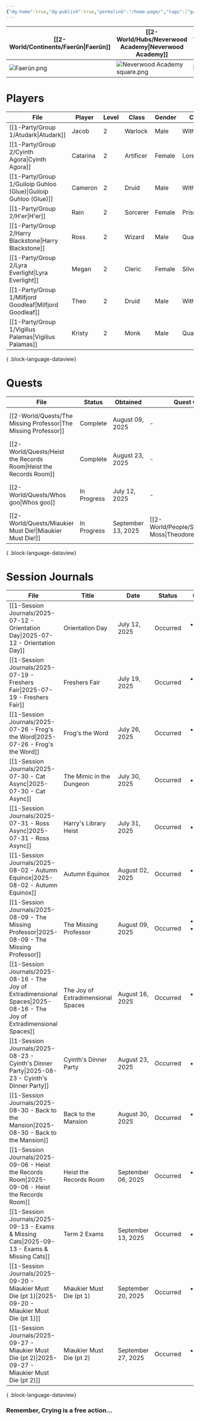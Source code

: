 ```yaml
---
{"dg-home":true,"dg-publish":true,"permalink":"/home-page/","tags":["gardenEntry"],"dgPassFrontmatter":true,"updated":"2025-10-04T13:15:42.000+01:00"}
---
```



| **[[2-World/Continents/Faerûn\|Faerûn]]**  | **[[2-World/Hubs/Neverwood Academy\|Neverwood Academy]]**         | **[[2-World/Groups/Academic Cohorts/Cohort of 1508\|Cohort of 1508]]** | **[[1-Party/Group 1/Group 1\|Group 1]]**  | **[[1-Party/Group 2/Group 2\|Group 2]]**  | [Virtual Table Top](https://neverwood-academy.eu.forge-vtt.com/join) |
| --------------- | --------------------------------- | ---------------------- | ---------------- | ---------------- | -------------------------------------------------------------------- |
| ![Faerûn.png](/img/user/z_Assets/Maps/Faer%C3%BBn.png) | ![Neverwood Academy square.png](/img/user/z_Assets/Neverwood%20Academy%20square.png) | ![class of 1508.png](/img/user/z_Assets/classLogos/class%20of%201508.png) | ![Group 1.png](/img/user/z_Assets/character_art/Players/Group%201.png) | ![group 2.png](/img/user/z_Assets/character_art/Players/Group%202.png) | ![Pasted image 20250929163117.png](/img/user/z_Assets/Pasted%20image%2020250929163117.png)                                 |

# Players
| File                                                                | Player   | Level | Class     | Gender | College     |
| ------------------------------------------------------------------- | -------- | ----- | --------- | ------ | ----------- |
| [[1-Party/Group 1/Atudark\|Atudark]]                             | Jacob    | 2     | Warlock   | Male   | Witherbloom |
| [[1-Party/Group 2/Cyinth Agora\|Cyinth Agora]]                   | Catarina | 2     | Artificer | Female | Lorehold    |
| [[1-Party/Group 1/Guiloip Guhloo (Glue)\|Guiloip Guhloo (Glue)]] | Cameron  | 2     | Druid     | Male   | Witherbloom |
| [[1-Party/Group 2/H'er\|H'er]]                                   | Rain     | 2     | Sorcerer  | Female | Prismari    |
| [[1-Party/Group 2/Harry Blackstone\|Harry Blackstone]]           | Ross     | 2     | Wizard    | Male   | Quandrix    |
| [[1-Party/Group 2/Lyra Everlight\|Lyra Everlight]]               | Megan    | 2     | Cleric    | Female | Silverquill |
| [[1-Party/Group 1/Milfjord Goodleaf\|Milfjord Goodleaf]]         | Theo     | 2     | Druid     | Male   | Witherbloom |
| [[1-Party/Group 1/Vigilius Palamas\|Vigilius Palamas]]           | Kristy   | 2     | Monk      | Male   | Quandrix    |

{ .block-language-dataview}

# Quests
| File                                                                 | Status      | Obtained           | Quest Giver                                              | Location                                                 |
| -------------------------------------------------------------------- | ----------- | ------------------ | -------------------------------------------------------- | -------------------------------------------------------- |
| [[2-World/Quests/The Missing Professor\|The Missing Professor]]   | Complete    | August 09, 2025    | \-                                                       | [[2-World/Hubs/Neverwood Academy\|Neverwood Academy]] |
| [[2-World/Quests/Heist the Records Room\|Heist the Records Room]] | Complete    | August 23, 2025    | \-                                                       | [[2-World/Hubs/Neverwood Academy\|Neverwood Academy]] |
| [[2-World/Quests/Whos goo\|Whos goo]]                             | In Progress | July 12, 2025      | \-                                                       | [[2-World/Hubs/Neverwood Academy\|Neverwood Academy]] |
| [[2-World/Quests/Miaukier Must Die!\|Miaukier Must Die!]]         | In Progress | September 13, 2025 | [[2-World/People/Staff/Theodore Moss\|Theodore Moss]] | [[2-World/Hubs/Neverwood Academy\|Neverwood Academy]] |

{ .block-language-dataview}

# Session Journals
| File                                                                                                                       | Title                              | Date               | Status   | Category                                   | Players |
| -------------------------------------------------------------------------------------------------------------------------- | ---------------------------------- | ------------------ | -------- | ------------------------------------------ | ------- |
| [[1-Session Journals/2025-07-12 - Orientation Day\|2025-07-12 - Orientation Day]]                                       | Orientation Day                    | July 12, 2025      | Occurred | <ul><li>Main Story</li></ul>               | 8       |
| [[1-Session Journals/2025-07-19 - Freshers Fair\|2025-07-19 - Freshers Fair]]                                           | Freshers Fair                      | July 19, 2025      | Occurred | <ul><li>Academy Event</li></ul>            | 7       |
| [[1-Session Journals/2025-07-26 - Frog's the Word\|2025-07-26 - Frog's the Word]]                                       | Frog's the Word                    | July 26, 2025      | Occurred | <ul><li>Main Story</li></ul>               | 6       |
| [[1-Session Journals/2025-07-30 - Cat Async\|2025-07-30 - Cat Async]]                                                   | The Mimic in the Dungeon           | July 30, 2025      | Occurred | <ul><li>Async</li></ul>                    | 1       |
| [[1-Session Journals/2025-07-31 - Ross Async\|2025-07-31 - Ross Async]]                                                 | Harry's Library Heist              | July 31, 2025      | Occurred | <ul><li>Async</li></ul>                    | 1       |
| [[1-Session Journals/2025-08-02 - Autumn Equinox\|2025-08-02 - Autumn Equinox]]                                         | Autumn Equinox                     | August 02, 2025    | Occurred | <ul><li>Academy Event</li></ul>            | 6       |
| [[1-Session Journals/2025-08-09 - The Missing Professor\|2025-08-09 - The Missing Professor]]                           | The Missing Professor              | August 09, 2025    | Occurred | <ul><li>Exams</li><li>Side Quest</li></ul> | 6       |
| [[1-Session Journals/2025-08-16 - The Joy of Extradimensional Spaces\|2025-08-16 - The Joy of Extradimensional Spaces]] | The Joy of Extradimensional Spaces | August 16, 2025    | Occurred | <ul><li>Side Quest</li></ul>               | 6       |
| [[1-Session Journals/2025-08-23 - Cyinth's Dinner Party\|2025-08-23 - Cyinth's Dinner Party]]                           | Cyinth's Dinner Party              | August 23, 2025    | Occurred | <ul><li>Downtime</li></ul>                 | 6       |
| [[1-Session Journals/2025-08-30 - Back to the Mansion\|2025-08-30 - Back to the Mansion]]                               | Back to the Mansion                | August 30, 2025    | Occurred | <ul><li>Side Quest</li></ul>               | 7       |
| [[1-Session Journals/2025-09-06 - Heist the Records Room\|2025-09-06 - Heist the Records Room]]                         | Heist the Records Room             | September 06, 2025 | Occurred | <ul><li>Main Story</li></ul>               | 7       |
| [[1-Session Journals/2025-09-13 - Exams & Missing Cats\|2025-09-13 - Exams & Missing Cats]]                             | Term 2 Exams                       | September 13, 2025 | Occurred | <ul><li>Exams</li></ul>                    | 7       |
| [[1-Session Journals/2025-09-20 - Miaukier Must Die (pt 1)\|2025-09-20 - Miaukier Must Die (pt 1)]]                     | Miaukier Must Die (pt 1)           | September 20, 2025 | Occurred | <ul><li>Side Quest</li></ul>               | 5       |
| [[1-Session Journals/2025-09-27 - Miaukier Must Die (pt 2)\|2025-09-27 - Miaukier Must Die (pt 2)]]                     | Miaukier Must Die (pt 2)           | September 27, 2025 | Occurred | <ul><li>Side Quest</li></ul>               | 8       |

{ .block-language-dataview}

### Remember, Crying is a free action...